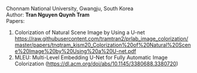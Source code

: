 Chonnam National University, Gwangju, South Korea<br/>
Author: **Tran Nguyen Quynh Tram**<br/>
Papers: 
1. Colorization of Natural Scene Image by Using a U-net
https://raw.githubusercontent.com/tramtran2/prlab_image_colorization/master/papers/tnqtram_kism20_Colorization%20of%20Natural%20Scene%20Image%20by%20Using%20a%20U-net.pdf
2. MLEU: Multi-Level Embedding U-Net for Fully Automatic Image Colorization (https://dl.acm.org/doi/abs/10.1145/3380688.3380720)